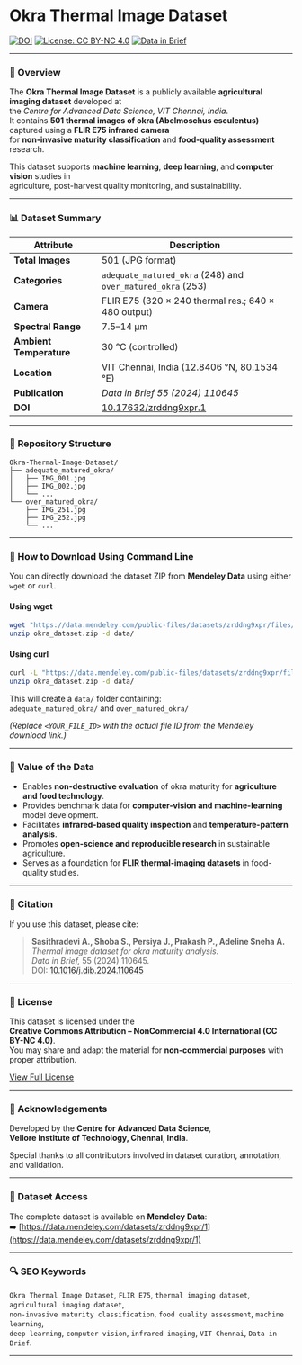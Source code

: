 # Okra Thermal Image Dataset

[![DOI](https://zenodo.org/badge/DOI/10.17632/zrddng9xpr.1.svg)](https://doi.org/10.17632/zrddng9xpr.1)
[![License: CC BY-NC 4.0](https://img.shields.io/badge/License-CC%20BY--NC%204.0-blue.svg)](https://creativecommons.org/licenses/by-nc/4.0/)
[![Data in Brief](https://img.shields.io/badge/Journal-Data%20in%20Brief-orange)](https://doi.org/10.1016/j.dib.2024.110645)

---

### 🧩 Overview

The **Okra Thermal Image Dataset** is a publicly available **agricultural imaging dataset** developed at  
the *Centre for Advanced Data Science, VIT Chennai, India*.  
It contains **501 thermal images of okra (Abelmoschus esculentus)** captured using a **FLIR E75 infrared camera**  
for **non-invasive maturity classification** and **food-quality assessment** research.  

This dataset supports **machine learning**, **deep learning**, and **computer vision** studies in  
agriculture, post-harvest quality monitoring, and sustainability.

---

### 📊 Dataset Summary

| Attribute | Description |
|------------|-------------|
| **Total Images** | 501 (JPG format) |
| **Categories** | `adequate_matured_okra` (248) and `over_matured_okra` (253) |
| **Camera** | FLIR E75 (320 × 240 thermal res.; 640 × 480 output) |
| **Spectral Range** | 7.5–14 µm |
| **Ambient Temperature** | 30 °C (controlled) |
| **Location** | VIT Chennai, India (12.8406 °N, 80.1534 °E) |
| **Publication** | *Data in Brief 55 (2024) 110645* |
| **DOI** | [10.17632/zrddng9xpr.1](https://doi.org/10.17632/zrddng9xpr.1) |

---

### 📁 Repository Structure

```
Okra-Thermal-Image-Dataset/
├── adequate_matured_okra/
│   ├── IMG_001.jpg
│   ├── IMG_002.jpg
│   └── ...
└── over_matured_okra/
    ├── IMG_251.jpg
    ├── IMG_252.jpg
    └── ...
```

---

### 💾 How to Download Using Command Line

You can directly download the dataset ZIP from **Mendeley Data** using either `wget` or `curl`.

#### Using wget
```bash
wget "https://data.mendeley.com/public-files/datasets/zrddng9xpr/files/<YOUR_FILE_ID>/file_downloaded.zip" -O okra_dataset.zip
unzip okra_dataset.zip -d data/
```

#### Using curl
```bash
curl -L "https://data.mendeley.com/public-files/datasets/zrddng9xpr/files/<YOUR_FILE_ID>/file_downloaded.zip" -o okra_dataset.zip
unzip okra_dataset.zip -d data/
```

This will create a `data/` folder containing:  
`adequate_matured_okra/` and `over_matured_okra/`

*(Replace `<YOUR_FILE_ID>` with the actual file ID from the Mendeley download link.)*

---

### 🌱 Value of the Data

- Enables **non-destructive evaluation** of okra maturity for **agriculture and food technology**.  
- Provides benchmark data for **computer-vision and machine-learning** model development.  
- Facilitates **infrared-based quality inspection** and **temperature-pattern analysis**.  
- Promotes **open-science and reproducible research** in sustainable agriculture.  
- Serves as a foundation for **FLIR thermal-imaging datasets** in food-quality studies.

---

### 🧾 Citation

If you use this dataset, please cite:

> **Sasithradevi A., Shoba S., Persiya J., Prakash P., Adeline Sneha A.**  
> *Thermal image dataset for okra maturity analysis.*  
> *Data in Brief,* 55 (2024) 110645.  
> DOI: [10.1016/j.dib.2024.110645](https://doi.org/10.1016/j.dib.2024.110645)

---

### 🪪 License

This dataset is licensed under the  
**Creative Commons Attribution – NonCommercial 4.0 International (CC BY-NC 4.0)**.  
You may share and adapt the material for **non-commercial purposes** with proper attribution.

[View Full License](https://creativecommons.org/licenses/by-nc/4.0/)

---

### 🧠 Acknowledgements

Developed by the **Centre for Advanced Data Science**,  
**Vellore Institute of Technology, Chennai, India**.  

Special thanks to all contributors involved in dataset curation, annotation, and validation.

---

### 🔗 Dataset Access

The complete dataset is available on **Mendeley Data**:  
➡️ [https://data.mendeley.com/datasets/zrddng9xpr/1](https://data.mendeley.com/datasets/zrddng9xpr/1)

---

### 🔍 SEO Keywords

`Okra Thermal Image Dataset`, `FLIR E75`, `thermal imaging dataset`, `agricultural imaging dataset`,   
`non-invasive maturity classification`, `food quality assessment`, `machine learning`,   
`deep learning`, `computer vision`, `infrared imaging`, `VIT Chennai`, `Data in Brief`.

---

<!-- Structured Data for Google Dataset Search -->
<script type="application/ld+json">
{
  "@context": "https://schema.org/",
  "@type": "Dataset",
  "name": "Okra Thermal Image Dataset",
  "description": "Thermal image dataset of okra captured using a FLIR E75 camera for non-invasive maturity classification and food quality research.",
  "url": "https://github.com/<your-username>/Okra-Thermal-Image-Dataset",
  "sameAs": "https://doi.org/10.17632/zrddng9xpr.1",
  "creator": {
    "@type": "Organization",
    "name": "Vellore Institute of Technology, Chennai, India"
  },
  "license": "https://creativecommons.org/licenses/by-nc/4.0/",
  "keywords": ["okra", "thermal imaging", "agriculture", "FLIR E75", "food quality", "computer vision", "non-invasive classification", "dataset"],
  "datePublished": "2024-06-18"
}
</script>
